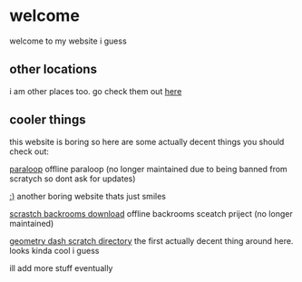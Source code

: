 # welcome
welcome to my website i guess
## other locations
i am other places too. go check them out [here](https://marc92020.github.io/super-duper-journey)
## cooler things
this website is boring so here are some actually decent things you should check out:

[paraloop](https://github.com/Marc92020/paraloop-browser) offline paraloop (no longer maintained due to being banned from scratych so dont ask for updates)

[:)](https://marc92020.github.io/le-test/) another boring website thats just smiles

[scrastch backrooms download](https://github.com/Marc92020/backrooms-scratch-crap) offline backrooms sceatch priject (no longer maintained)

[geometry dash scratch directory](https://marc92020.github.io/geometry-dash-scratch-directory/) the first actually decent thing around here. looks kinda cool i guess

ill add more stuff eventually
